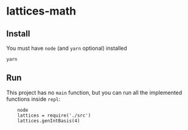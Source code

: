 # lattices-math

## Install

You must have `node` (and `yarn` optional) installed

```shell
yarn
```

## Run

This project has no `main` function, but you can run all the implemented functions inside `repl`:

```shell
    node
    lattices = require('./src')
    lattices.genIntBasis(4)
```


